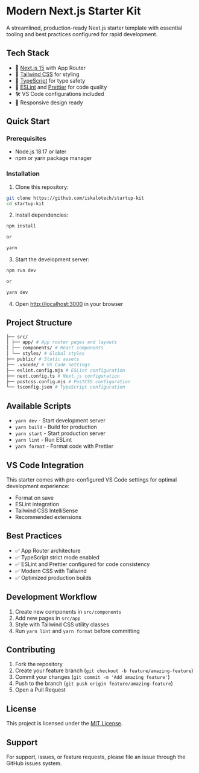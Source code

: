 # Modern Next.js Starter Kit

A streamlined, production-ready Next.js starter template with essential tooling and best practices configured for rapid development.

## Tech Stack

- 🚀 [Next.js 15](https://nextjs.org/) with App Router
- 💅 [Tailwind CSS](https://tailwindcss.com/) for styling
- 📝 [TypeScript](https://www.typescriptlang.org/) for type safety
- 🧹 [ESLint](https://eslint.org/) and [Prettier](https://prettier.io/) for code quality
- 🛠️ VS Code configurations included
- 📱 Responsive design ready

## Quick Start

### Prerequisites

- Node.js 18.17 or later
- npm or yarn package manager

### Installation

1. Clone this repository:

```bash
git clone https://github.com/iskalotech/startup-kit
cd startup-kit
```

2. Install dependencies:

```bash
npm install

or

yarn
```

3. Start the development server:

```bash
npm run dev

or

yarn dev
```

4. Open [http://localhost:3000](http://localhost:3000) in your browser

## Project Structure

```bash
├── src/
│ ├── app/ # App router pages and layouts
│ ├── components/ # React components
│ └── styles/ # Global styles
├── public/ # Static assets
├── .vscode/ # VS Code settings
├── eslint.config.mjs # ESLint configuration
├── next.config.ts # Next.js configuration
├── postcss.config.mjs # PostCSS configuration
└── tsconfig.json # TypeScript configuration
```

## Available Scripts

- `yarn dev` - Start development server
- `yarn build` - Build for production
- `yarn start` - Start production server
- `yarn lint` - Run ESLint
- `yarn format` - Format code with Prettier

## VS Code Integration

This starter comes with pre-configured VS Code settings for optimal development experience:

- Format on save
- ESLint integration
- Tailwind CSS IntelliSense
- Recommended extensions

## Best Practices

- ✅ App Router architecture
- ✅ TypeScript strict mode enabled
- ✅ ESLint and Prettier configured for code consistency
- ✅ Modern CSS with Tailwind
- ✅ Optimized production builds

## Development Workflow

1. Create new components in `src/components`
2. Add new pages in `src/app`
3. Style with Tailwind CSS utility classes
4. Run `yarn lint` and `yarn format` before committing

## Contributing

1. Fork the repository
2. Create your feature branch (`git checkout -b feature/amazing-feature`)
3. Commit your changes (`git commit -m 'Add amazing feature'`)
4. Push to the branch (`git push origin feature/amazing-feature`)
5. Open a Pull Request

## License

This project is licensed under the [MIT License](LICENSE).

## Support

For support, issues, or feature requests, please file an issue through the GitHub issues system.
